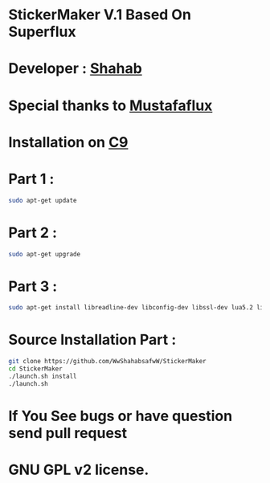 # StickerMaker V.1 Based On Superflux 
# Developer : [Shahab](https://telegram.me/Shahabambesik)
# Special thanks to [Mustafaflux](https://telegram.me/MUSTAFAFLUX)

# Installation on [C9](https://c9.io)

# Part 1 :
```bash
sudo apt-get update
```
# Part 2 :
```bash
sudo apt-get upgrade
```
# Part 3 :
```bash
sudo apt-get install libreadline-dev libconfig-dev libssl-dev lua5.2 liblua5.2-dev libevent-dev make unzip git redis-server g++ libjansson-dev libpython-dev expat libexpat1-dev
```
# Source Installation Part :
```bash
git clone https://github.com/WwShahabsafwW/StickerMaker
cd StickerMaker
./launch.sh install
./launch.sh
```
# If You See bugs or have question send pull request
# GNU GPL v2 license.
